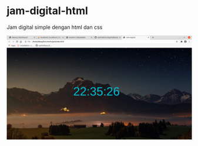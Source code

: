 # jam-digital-html
Jam digital simple dengan html dan css



<img src="https://github.com/syaifulkiara/jam-digital-html/blob/main/Screenshot%20from%202020-10-23%2022-35-27.png">
